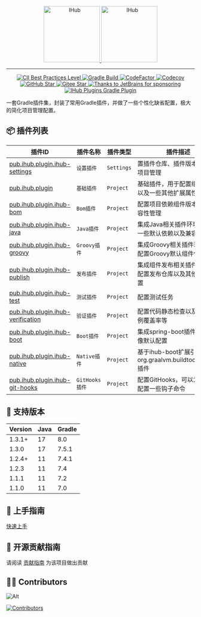 <p align="center">
    <a target="_blank" href="https://ihub.pub/">
        <img src="https://cdn.jsdelivr.net/gh/ihub-pub/ihub-pub.github.io/ihub.svg" height="150" alt="IHub">
        <img src="https://cdn.jsdelivr.net/gh/ihub-pub/ihub-pub.github.io/ihub_plugins.svg" height="150" alt="IHub">
    </a>
</p>

---

<p align="center">
    <a target="_blank" href="https://bestpractices.coreinfrastructure.org/projects/6921">
        <img alt="CII Best Practices Level" src="https://img.shields.io/cii/level/6921">
    </a>
    <a target="_blank" href="https://github.com/ihub-pub/plugins/actions/workflows/gradle-build.yml">
        <img src="https://img.shields.io/github/actions/workflow/status/ihub-pub/plugins/gradle-build.yml?branch=main&label=Build&logo=GitHub+Actions&logoColor=white" alt="Gradle Build"/>
    </a>
    <a target="_blank" href="https://www.codefactor.io/repository/github/ihub-pub/plugins">
        <img src="https://img.shields.io/codefactor/grade/github/ihub-pub/plugins/main?color=white&label=Codefactor&labelColor=F44A6A&logo=CodeFactor&logoColor=white" alt="CodeFactor"/>
    </a>
    <a target="_blank" href="https://codecov.io/gh/ihub-pub/plugins">
        <img src="https://img.shields.io/codecov/c/github/ihub-pub/plugins?token=ZQ0WR3ZSWG&color=white&label=Codecov&labelColor=F01F7A&logo=Codecov&logoColor=white" alt="Codecov"/>
    </a>
    <a target="_blank" href="https://github.com/ihub-pub/plugins">
        <img src="https://img.shields.io/github/stars/ihub-pub/plugins?color=white&logo=GitHub&labelColor=181717" alt="GitHub Star"/>
    </a>
    <a href='https://gitee.com/ihub-pub/plugins/stargazers'>
        <img src='https://gitee.com/ihub-pub/plugins/badge/star.svg?theme=dark' alt='Gitee Star'/>
    </a>
    <a target="_blank" href="https://www.jetbrains.com">
        <img src="https://img.shields.io/badge/JetBrains-white.svg?style=flat&logo=JetBrains&logoColor=black" alt="Thanks to JetBrains for sponsoring"/>
    </a>
    <a target="_blank" href="https://plugins.gradle.org/plugin/pub.ihub.plugin">
        <img src="https://img.shields.io/maven-metadata/v?color=white&label=Gradle&labelColor=02303A&logo=Gradle&metadataUrl=https%3A%2F%2Fplugins.gradle.org%2Fm2%2Fpub%2Fihub%2Fplugin%2Fihub-plugins%2Fmaven-metadata.xml" alt="IHub Plugins Gradle Plugin"/>
    </a>
</p>

一套Gradle插件集，封装了常用Gradle插件，并做了一些个性化缺省配置，极大的简化项目管理配置。

## 📦 插件列表

| 插件ID                                                                                 | 插件名称 | 插件类型 | 插件描述 |
|--------------------------------------------------------------------------------------|-------------|-------------|-------------|
| [pub.ihub.plugin.ihub-settings](https://doc.ihub.pub/plugins/#/iHubSettings)         | `设置插件` | `Settings` | 置插件仓库、插件版本以及子项目管理 |
| [pub.ihub.plugin](https://doc.ihub.pub/plugins/#/iHub)                               | `基础插件` | `Project` | 基础插件，用于配置组件仓库以及一些其他扩展属性 |
| [pub.ihub.plugin.ihub-bom](https://doc.ihub.pub/plugins/#/iHubBom)                   | `Bom插件` | `Project` | 配置项目依赖组件版本以及兼容性管理 |
| [pub.ihub.plugin.ihub-java](https://doc.ihub.pub/plugins/#/iHubJava)                 | `Java插件` | `Project` | 集成Java相关插件环境、配置一些默认依赖以及兼容性配置 |
| [pub.ihub.plugin.ihub-groovy](https://doc.ihub.pub/plugins/#/iHubGroovy)             | `Groovy插件` | `Project` | 集成Groovy相关插件环境以及配置Groovy默认组件依赖 |
| [pub.ihub.plugin.ihub-publish](https://doc.ihub.pub/plugins/#/iHubPublish)           | `发布插件` | `Project` | 集成组件发布相关插件环境，配置发布仓库以及其他默认配置 |
| [pub.ihub.plugin.ihub-test](https://doc.ihub.pub/plugins/#/iHubTest)                 | `测试插件` | `Project` | 配置测试任务 |
| [pub.ihub.plugin.ihub-verification](https://doc.ihub.pub/plugins/#/iHubVerification) | `验证插件` | `Project` | 配置代码静态检查以及测试用例覆盖率等 |
| [pub.ihub.plugin.ihub-boot](https://doc.ihub.pub/plugins/#/iHubBoot)                 | `Boot插件` | `Project` | 集成spring-boot插件以及镜像默认配置 |
| [pub.ihub.plugin.ihub-native](https://doc.ihub.pub/plugins/#/iHubNative)             | `Native插件` | `Project` | 基于ihub-boot扩展引入org.graalvm.buildtools.native插件 |
| [pub.ihub.plugin.ihub-git-hooks](https://doc.ihub.pub/plugins/#/iHubGitHooks)        | `GitHooks插件` | `Project` | 配置GitHooks，可以为git操作配置一些钩子命令 |

## 🔰 支持版本

| Version | Java | Gradle |
|---------|------|--------|
| 1.3.1+  | 17   | 8.0    |
| 1.3.0   | 17   | 7.5.1  |
| 1.2.4+  | 11   | 7.4.1  |
| 1.2.3   | 11   | 7.4    |
| 1.1.1   | 11   | 7.2    |
| 1.1.0   | 11   | 7.0    |

## 🎉 上手指南

[快速上手](https://doc.ihub.pub/plugins/#/gettingStarted)

## 🧭 开源贡献指南

请阅读 [贡献指南](https://github.com/ihub-pub/.github/blob/main/CONTRIBUTING.md) 为该项目做出贡献

## 👨‍💻 Contributors

![Alt](https://repobeats.axiom.co/api/embed/577279f67858fb89c702e0cf0bc604e42decca5d.svg "Repobeats analytics image")

[![Contributors](https://contrib.rocks/image?repo=ihub-pub/plugins)](https://github.com/ihub-pub/plugins/graphs/contributors "Contributors")
